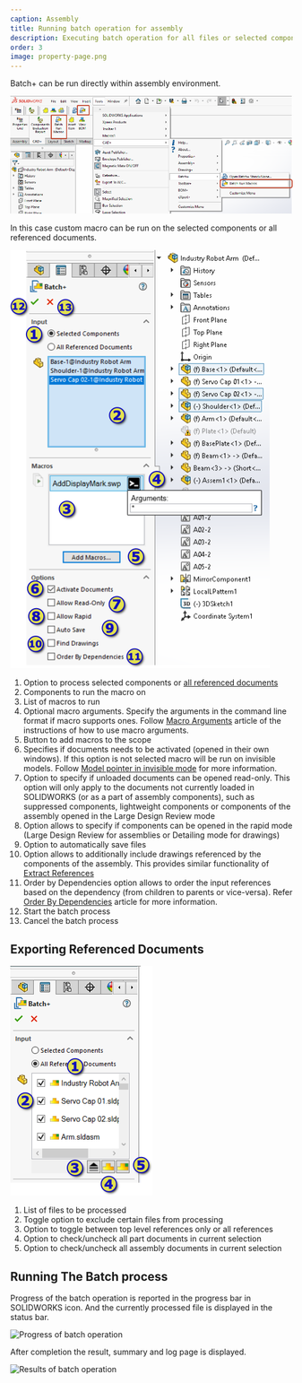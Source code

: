 ```yaml
---
caption: Assembly
title: Running batch operation for assembly
description: Executing batch operation for all files or selected components in the SOLIDWORKS assembly
order: 3
image: property-page.png
---
```

Batch+ can be run directly within assembly environment.

![Menu command for Batch+ for assembly](menu-command.png)

In this case custom macro can be run on the selected components or all referenced documents.

![Batch+ Property Manager Page](property-page.png)

1. Option to process selected components or [all referenced documents](#exporting-referenced-documents)
1. Components to run the macro on
1. List of macros to run
1. Optional macro arguments. Specify the arguments in the command line format if macro supports ones. Follow [Macro Arguments](/macro-arguments/) article of the instructions of how to use macro arguments.
1. Button to add macros to the scope
1. Specifies if documents needs to be activated (opened in their own windows). If this option is not selected macro will be run on invisible models. Follow [Model pointer in invisible mode](/batch/user-interface#model-pointer-in-invisible-mode) for more information.
1. Option to specify if unloaded documents can be opened read-only. This option will only apply to the documents not currently loaded in SOLIDWORKS (or as a part of assembly components), such as suppressed components, lightweight components or components of the assembly opened in the Large Design Review mode
1. Option allows to specify if components can be opened in the rapid mode (Large Design Review for assemblies or Detailing mode for drawings)
1. Option to automatically save files
1. Option allows to additionally include drawings referenced by the components of the assembly. This provides similar functionality of [Extract References](/batch/extract-references/)
1. Order by Dependencies option allows to order the input references based on the dependency (from children to parents or vice-versa). Refer [Order By Dependencies](/batch/order-by-dependencies/) article for more information.
1. Start the batch process
1. Cancel the batch process

## Exporting Referenced Documents

![Export referenced documents group](property-page-referenced-documents.png)

1. List of files to be processed
1. Toggle option to exclude certain files from processing
1. Option to toggle between top level references only or all references
1. Option to check/uncheck all part documents in current selection
1. Option to check/uncheck all assembly documents in current selection

## Running The Batch process

Progress of the batch operation is reported in the progress bar in SOLIDWORKS icon. And the currently processed file is displayed in the status bar.

![Progress of batch operation](progress-status.png)

After completion the result, summary and log page is displayed.

![Results of batch operation](results.png)